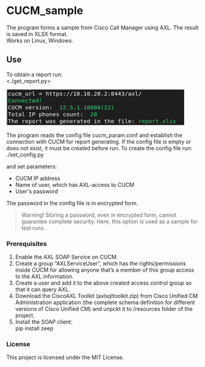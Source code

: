 # CUCM_sample
The program forms a sample from Cisco Call Manager using AXL. The result is saved in XLSX format.</br>
Works on Linux, Windows.

## Use
To obtain a report run:</br>
    <./get_report.py>

![](/screenshot/scrsht.png)

The program reads the config file cucm_param.conf  and establish the connection with CUCM for report generating.
If the config file is empty or does not exist, it must be created before run.
To create the config file run:</br>
    ./set_config.py

and set parameters:
- CUCM IP address
- Name of user, which has AXL-access to CUCM
- User's password

The password in the config file is in encrypted form.

>Warning!
>Storing a password, even in encrypted form, cannot guarantee complete security.
>Here, this option is used as a sample for test runs.

### Prerequisites

1. Enable the AXL SOAP Service on CUCM.
2. Create a group “AXLServiceUser”, which has the rights/permissions inside CUCM for allowing
   anyone that’s a member of this group access to the AXL information.
3. Create a user and add it to the above created access control group so that it can query AXL.
4. Download the CiscoAXL Toolkit (axlsqltoolkit.zip) from Cisco Unified CM Administration 
   application (the complete schema definition for different versions of Cisco Unified CM)
   and unpckt it to /resources folder of the project.
5. Install the SOAP client:</br>
    pip install zeep

### License

This project is licensed under the MIT License.

